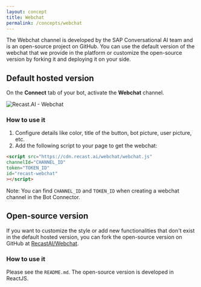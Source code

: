 ```yaml
---
layout: concept
title: Webchat
permalink: /concepts/webchat
---
```


The Webchat channel is developed by the SAP Conversational AI team and is an open-source project on GitHub.
You can use the default version of the webchat that we provide in the platform or customize the open-source version by forking it and deploying it on your side.

## Default hosted version

On the **Connect** tab of your bot, activate the **Webchat** channel.

![Recast.AI - Webchat](//cdn.recast.ai/man/webchat-connector.png)

### How to use it

1) Configure details like color, title of the button, bot picture, user picture, etc.
2) Add the following script to your page to get the webchat:

~~~ html
<script src="https://cdn.recast.ai/webchat/webchat.js"
channelId="CHANNEL_ID"
token="TOKEN_ID"
id="recast-webchat"
></script>
~~~

Note: You can find `CHANNEL_ID` and `TOKEN_ID` when creating a webchat channel in the Bot Connector.

## Open-source version

If you want to customize the style or add new functionalities that don't exist in the default hosted version, you can fork the open-source version on GitHub at <a href="https://github.com/Recastai/webchat" alt="Github Recast Webchat" target="_blank">RecastAI/Webchat</a>.

### How to use it
Please see the `README.md`. The open-source version is developed in ReactJS.
